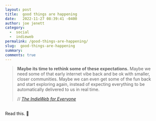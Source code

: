```yaml
---
layout: post
title:  good things are happening
date:   2022-11-27 08:39:41 -0400
author: joe jenett
category:
  -  social
  -  indieweb
permalink: /good-things-are-happening/
slug:  good-things-are-happening
summary:
comments: true
---
```

<blockquote class="quoteback" data-title="The IndieWeb for Everyone" data-author="//Max Böck" data-avatar="" cite="https://mxb.dev/blog/the-indieweb-for-everyone/">
	<p>
	<strong>Maybe its time to rethink some of these expectations.</strong> Maybe we need some of that early internet vibe back and be ok with smaller, closer communities. Maybe we can even get some of the fun back and start exploring again, instead of expecting everything to be automatically delivered to us in real time.	
	</p>
	<footer>
		// 
		<cite>
			<a href="https://mxb.dev/blog/the-indieweb-for-everyone/">The IndieWeb for Everyone</a>
		</cite>
	</footer>
</blockquote>

<p><br>Read this. 👏  </p>

<a href="https://brid.gy/publish/mastodon"></a>